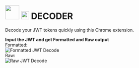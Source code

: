 # <img src="https://jwt.io/img/pic_logo.svg"  height="45" />  <img src="https://jwt.io/img/logo.svg"  height="25" />  DECODER
 Decode your JWT  tokens quickly using this Chrome extension.



**Input the JWT and get Formatted and Raw output**\
Formatted:\
![Formatted JWT Decode](https://i.postimg.cc/HnSZR59H/formatted-jwt-decode.gif)\
Raw:\
![Raw JWT Decode](https://i.postimg.cc/FKc6zYNg/ezgif-com-gif-maker-4.gif)
